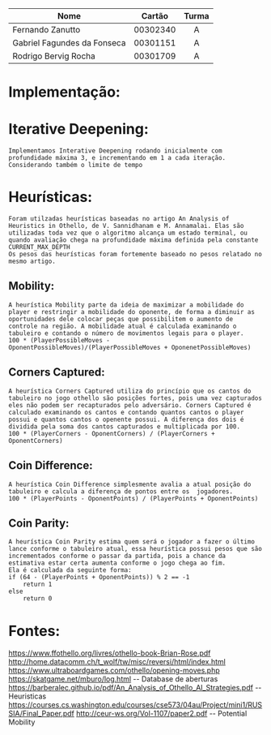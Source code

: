 Nome | Cartão | Turma
---|:---:|:---:
Fernando Zanutto | 00302340 | A
Gabriel Fagundes da Fonseca | 00301151 | A
Rodrigo Bervig Rocha | 00301709 | A

# Implementação:
# Iterative Deepening:
	Implementamos Interative Deepening rodando inicialmente com profundidade máxima 3, e incrementando em 1 a cada iteração. Considerando também o limite de tempo

# Heurísticas:
	Foram utilzadas heurísticas baseadas no artigo An Analysis of Heuristics in Othello, de V. Sannidhanam e M. Annamalai. Elas são utilizadas toda vez que o algoritmo alcança um estado terminal, ou quando avaliação chega na profundidade máxima definida pela constante CURRENT_MAX_DEPTH
	Os pesos das heurísticas foram fortemente baseado no pesos relatado no mesmo artigo.

## Mobility:
	A heurística Mobility parte da ideia de maximizar a mobilidade do player e restringir a mobilidade do oponente, de forma a diminuir as oportunidades dele colocar peças que possibilitem o aumento de controle na região. A mobilidade atual é calculada examinando o tabuleiro e contando o número de movimentos legais para o player.
	100 * (PlayerPossibleMoves - OponentPossibleMoves)/(PlayerPossibleMoves + OponenetPossibleMoves)

## Corners Captured:
	A heurística Corners Captured utiliza do princípio que os cantos do tabuleiro no jogo othello são posições fortes, pois uma vez capturados eles não podem ser recapturados pelo adversário. Corners Captured é calculado examinando os cantos e contando quantos cantos o player possui e quantos cantos o openente possui. A diferença dos dois é dividida pela soma dos cantos capturados e multiplicada por 100.
	100 * (PlayerCorners - OponentCorners) / (PlayerCorners + OponentCorners)

## Coin Difference:
	A heurística Coin Difference simplesmente avalia a atual posição do tabuleiro e calcula a diferença de pontos entre os 	jogadores.
	100 * (PlayerPoints - OponentPoints) / (PlayerPoints + OponentPoints)

## Coin Parity:
	A heurística Coin Parity estima quem será o jogador a fazer o último lance conforme o tabuleiro atual, essa heurística possui pesos que são incrementados conforme o passar da partida, pois a chance da estimativa estar certa aumenta conforme o jogo chega ao fim.
	Ela é calculada da seguinte forma:
	if (64 - (PlayerPoints + OponentPoints)) % 2 == -1
		return 1
	else
		return 0

# Fontes:
https://www.ffothello.org/livres/othello-book-Brian-Rose.pdf
http://home.datacomm.ch/t_wolf/tw/misc/reversi/html/index.html
https://www.ultraboardgames.com/othello/opening-moves.php
https://skatgame.net/mburo/log.html -- Database de aberturas
https://barberalec.github.io/pdf/An_Analysis_of_Othello_AI_Strategies.pdf -- Heuristicas
https://courses.cs.washington.edu/courses/cse573/04au/Project/mini1/RUSSIA/Final_Paper.pdf
http://ceur-ws.org/Vol-1107/paper2.pdf -- Potential Mobility
